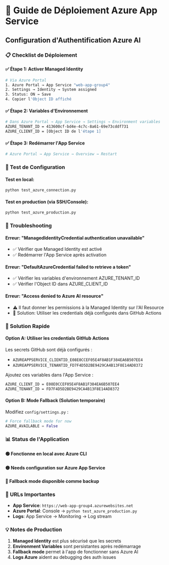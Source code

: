 # 🚀 Guide de Déploiement Azure App Service

## Configuration d'Authentification Azure AI

### 📋 Checklist de Déploiement

#### ✅ Étape 1: Activer Managed Identity
```bash
# Via Azure Portal
1. Azure Portal → App Service "web-app-group4"
2. Settings → Identity → System assigned
3. Status: ON → Save
4. Copier l'Object ID affiché
```

#### ✅ Étape 2: Variables d'Environnement
```bash
# Dans Azure Portal → App Service → Settings → Environment variables
AZURE_TENANT_ID = 413600cf-bd4e-4c7c-8a61-69e73cddf731
AZURE_CLIENT_ID = [Object ID de l'étape 1]
```

#### ✅ Étape 3: Redémarrer l'App Service
```bash
# Azure Portal → App Service → Overview → Restart
```

### 🔧 Test de Configuration

#### Test en local:
```bash
python test_azure_connection.py
```

#### Test en production (via SSH/Console):
```bash
python test_azure_production.py
```

### 🚨 Troubleshooting

#### Erreur: "ManagedIdentityCredential authentication unavailable"
- ✅ Vérifier que Managed Identity est activé
- ✅ Redémarrer l'App Service après activation

#### Erreur: "DefaultAzureCredential failed to retrieve a token"
- ✅ Vérifier les variables d'environnement AZURE_TENANT_ID
- ✅ Vérifier l'Object ID dans AZURE_CLIENT_ID

#### Erreur: "Access denied to Azure AI resource"
- ⚠️ Il faut donner les permissions à la Managed Identity sur l'AI Resource
- 🔧 Solution: Utiliser les credentials déjà configurés dans GitHub Actions

### 🎯 Solution Rapide

#### Option A: Utiliser les credentials GitHub Actions
Les secrets GitHub sont déjà configurés :
- `AZUREAPPSERVICE_CLIENTID_E08E0CCEF05E4F8AB1F384EA6B507EE4`
- `AZUREAPPSERVICE_TENANTID_FD7F4D5D2BE9429CA4B13F8E14AD8372`

Ajoutez ces variables dans l'App Service :
```bash
AZURE_CLIENT_ID = E08E0CCEF05E4F8AB1F384EA6B507EE4
AZURE_TENANT_ID = FD7F4D5D2BE9429CA4B13F8E14AD8372
```

#### Option B: Mode Fallback (Solution temporaire)
Modifiez `config/settings.py` :
```python
# Force fallback mode for now
AZURE_AVAILABLE = False
```

### 📊 Status de l'Application

#### 🟢 Fonctionne en local avec Azure CLI
#### 🟡 Needs configuration sur Azure App Service
#### 🔵 Fallback mode disponible comme backup

### 🔗 URLs Importantes

- **App Service**: `https://web-app-group4.azurewebsites.net`
- **Azure Portal**: Console → `python test_azure_production.py`
- **Logs**: App Service → Monitoring → Log stream

### 💡 Notes de Production

1. **Managed Identity** est plus sécurisé que les secrets
2. **Environment Variables** sont persistantes après redémarrage
3. **Fallback mode** permet à l'app de fonctionner sans Azure AI
4. **Logs Azure** aident au debugging des auth issues 